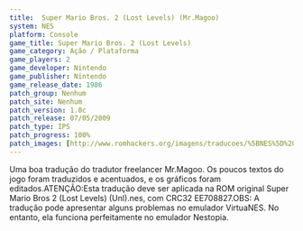 ```yaml
---
title:  Super Mario Bros. 2 (Lost Levels) (Mr.Magoo)
system: NES
platform: Console
game_title: Super Mario Bros. 2 (Lost Levels)
game_category: Ação / Plataforma
game_players: 2
game_developer: Nintendo
game_publisher: Nintendo
game_release_date: 1986
patch_group: Nenhum
patch_site: Nenhum
patch_version: 1.0c
patch_release: 07/05/2009
patch_type: IPS
patch_progress: 100%
patch_images: [http://www.romhackers.org/imagens/traducoes/%5BNES%5D%20Super%20Mario%20Bros%202%20%2528Lost%20Levels%2529%20%2528Unl%2529%20-%20Mr%252EMagoo%20-%201.png,http://www.romhackers.org/imagens/traducoes/%5BNES%5D%20Super%20Mario%20Bros%202%20%2528Lost%20Levels%2529%20%2528Unl%2529%20-%20Mr%252EMagoo%20-%202.png,http://www.romhackers.org/imagens/traducoes/%5BNES%5D%20Super%20Mario%20Bros%202%20%2528Lost%20Levels%2529%20%2528Unl%2529%20-%20Mr%252EMagoo%20-%203.png]
---
```

Uma boa tradução do tradutor freelancer Mr.Magoo. Os poucos textos do jogo foram traduzidos e acentuados, e os gráficos foram editados.ATENÇÃO:Esta tradução deve ser aplicada na ROM original Super Mario Bros 2 (Lost Levels) (Unl).nes, com CRC32 EE708827.OBS: A tradução pode apresentar alguns problemas no emulador VirtuaNES. No entanto, ela funciona perfeitamente no emulador Nestopia.